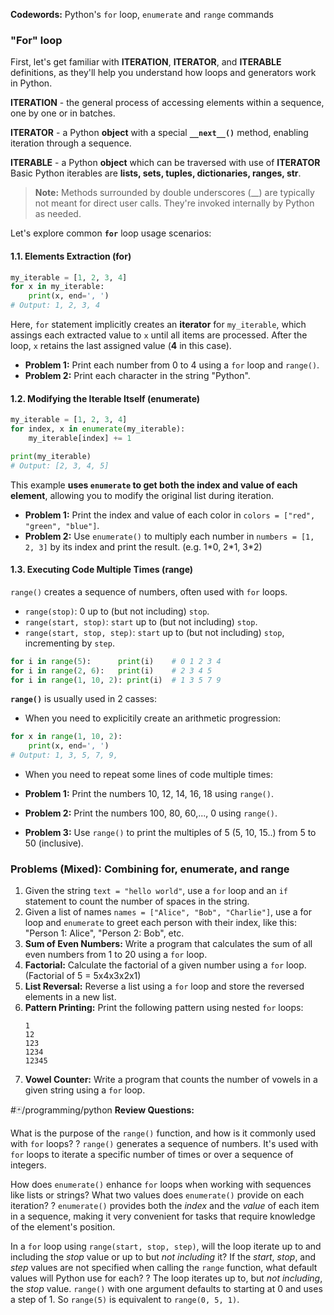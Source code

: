 **Codewords:** Python's  `for` loop, `enumerate` and `range` commands

### "For" loop
First, let's get familiar with **ITERATION**, **ITERATOR**, and **ITERABLE** definitions, as they'll help you understand how loops and generators work in Python. 

**ITERATION** - the general process of accessing elements within a sequence, one by one or in batches.

**ITERATOR** - a Python **object** with a special **`__next__()`** method, enabling iteration through a sequence.

**ITERABLE** - a Python **object** which can be traversed with use of **ITERATOR** Basic Python iterables are **lists, sets, tuples, dictionaries, ranges, str**.

> **Note:**  Methods surrounded by double underscores (\_\_) are typically not meant for direct user calls. They're invoked internally by Python as needed.

Let's explore common **`for`** loop usage scenarios:

#### 1.1. Elements Extraction (for)

```python
my_iterable = [1, 2, 3, 4]
for x in my_iterable:
	print(x, end=', ')
# Output: 1, 2, 3, 4 
```
Here, `for` statement implicitly creates an **iterator** for `my_iterable`, which assings each extracted value to `x` until all items are processed. After the loop, `x` retains the last assigned value (**4** in this case).

- **Problem 1:** Print each number from 0 to 4 using a `for` loop and `range()`.
- **Problem 2:** Print each character in the string "Python".

#### 1.2. Modifying the Iterable Itself (enumerate)

```python
my_iterable = [1, 2, 3, 4]
for index, x in enumerate(my_iterable):
	my_iterable[index] += 1

print(my_iterable)
# Output: [2, 3, 4, 5]
```
This example **uses `enumerate` to get both the index and value of each element**, allowing you to modify the original list during iteration.

- **Problem 1:** Print the index and value of each color in `colors = ["red", "green", "blue"]`.
- **Problem 2:** Use `enumerate()` to multiply each number in `numbers = [1, 2, 3]` by its index and print the result.  (e.g. 1\*0, 2\*1, 3\*2)

#### 1.3. Executing Code Multiple Times (range)
`range()` creates a sequence of numbers, often used with `for` loops.

* `range(stop)`: 0 up to (but not including) `stop`.
* `range(start, stop)`: `start` up to (but not including) `stop`.
* `range(start, stop, step)`:  `start` up to (but not including) `stop`, incrementing by `step`.
```python
for i in range(5):      print(i)    # 0 1 2 3 4
for i in range(2, 6):   print(i)    # 2 3 4 5
for i in range(1, 10, 2): print(i)  # 1 3 5 7 9
```

**`range()`** is usually used in 2 casses:
- When you need to explicitily create an arithmetic progression: 
```python
for x in range(1, 10, 2):
	print(x, end=', ') 
# Output: 1, 3, 5, 7, 9, 
```

- When you need to repeat some lines of code multiple times:


- **Problem 1:**  Print the numbers 10, 12, 14, 16, 18 using `range()`.
- **Problem 2:**  Print the numbers 100, 80, 60,..., 0 using `range()`.
- **Problem 3:** Use `range()` to print the multiples of 5 (5, 10, 15..) from 5 to 50 (inclusive).


### Problems (Mixed): Combining for, enumerate, and range

1. Given the string `text = "hello world"`, use a `for` loop and an `if` statement to count the number of spaces in the string.
2. Given a list of names `names = ["Alice", "Bob", "Charlie"]`, use a for loop and `enumerate` to greet each person with their index, like this:  "Person 1: Alice", "Person 2: Bob", etc.
3. **Sum of Even Numbers:**  Write a program that calculates the sum of all even numbers from 1 to 20 using a `for` loop.
4. **Factorial:**  Calculate the factorial of a given number using a `for` loop. (Factorial of 5 = 5x4x3x2x1)
5. **List Reversal:** Reverse a list using a `for` loop and store the reversed elements in a new list.
6. **Pattern Printing:** Print the following pattern using nested `for` loops:
   ```
   1
   12
   123
   1234
   12345
   ```
7. **Vowel Counter:** Write a program that counts the number of vowels in a given string using a `for` loop.


#🃏/programming/python 
**Review Questions:**

What is the purpose of the `range()` function, and how is it commonly used with `for` loops?
?
`range()` generates a sequence of numbers. It's used with `for` loops to iterate a specific number of times or over a sequence of integers.


How does `enumerate()` enhance `for` loops when working with sequences like lists or strings? What two values does `enumerate()` provide on each iteration?
?
`enumerate()` provides both the *index* and the *value* of each item in a sequence, making it very convenient for tasks that require knowledge of the element's position.


In a `for` loop using `range(start, stop, step)`, will the loop iterate up to and including the *stop* value or up to but *not including* it?  If the *start*, *stop*, and *step* values are not specified when calling the `range` function, what default values will Python use for each?
?
The loop iterates up to, but *not including*, the *stop* value. `range()` with one argument defaults to starting at 0 and uses a step of 1. So `range(5)` is equivalent to `range(0, 5, 1)`.




